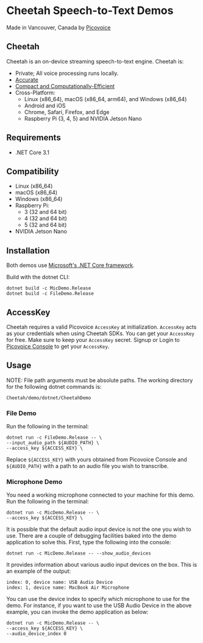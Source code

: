# Cheetah Speech-to-Text Demos

Made in Vancouver, Canada by [Picovoice](https://picovoice.ai)

## Cheetah

Cheetah is an on-device streaming speech-to-text engine. Cheetah is:

- Private; All voice processing runs locally.
- [Accurate](https://picovoice.ai/docs/benchmark/stt/#results)
- [Compact and Computationally-Efficient](https://github.com/Picovoice/speech-to-text-benchmark#rtf)
- Cross-Platform:
  - Linux (x86_64), macOS (x86_64, arm64), and Windows (x86_64)
  - Android and iOS
  - Chrome, Safari, Firefox, and Edge
  - Raspberry Pi (3, 4, 5) and NVIDIA Jetson Nano

## Requirements

- .NET Core 3.1

## Compatibility

- Linux (x86_64)
- macOS (x86_64)
- Windows (x86_64)
- Raspberry Pi:
  - 3 (32 and 64 bit)
  - 4 (32 and 64 bit)
  - 5 (32 and 64 bit)
- NVIDIA Jetson Nano

## Installation

Both demos use [Microsoft's .NET Core framework](https://dotnet.microsoft.com/download).

Build with the dotnet CLI:

```console
dotnet build -c MicDemo.Release
dotnet build -c FileDemo.Release
```

## AccessKey

Cheetah requires a valid Picovoice `AccessKey` at initialization. `AccessKey` acts as your credentials when using Cheetah SDKs.
You can get your `AccessKey` for free. Make sure to keep your `AccessKey` secret.
Signup or Login to [Picovoice Console](https://console.picovoice.ai/) to get your `AccessKey`.

## Usage

NOTE: File path arguments must be absolute paths. The working directory for the following dotnet commands is:

```console
Cheetah/demo/dotnet/CheetahDemo
```

### File Demo

Run the following in the terminal:

```console
dotnet run -c FileDemo.Release -- \
--input_audio_path ${AUDIO_PATH} \
--access_key ${ACCESS_KEY} \
```

Replace `${ACCESS_KEY}` with yours obtained from Picovoice Console and `${AUDIO_PATH}` with a path to an audio file you wish to transcribe.

### Microphone Demo

You need a working microphone connected to your machine for this demo. Run the following in the terminal:

```console
dotnet run -c MicDemo.Release -- \
--access_key ${ACCESS_KEY} \
```

It is possible that the default audio input device is not the one you wish to use. There are a couple
of debugging facilities baked into the demo application to solve this. First, type the following into the console:

```console
dotnet run -c MicDemo.Release -- --show_audio_devices
```

It provides information about various audio input devices on the box. This is an example of the output:

```
index: 0, device name: USB Audio Device
index: 1, device name: MacBook Air Microphone
```

You can use the device index to specify which microphone to use for the demo. For instance, if you want to use the USB Audio Device
in the above example, you can invoke the demo application as below:

```console
dotnet run -c MicDemo.Release -- \
--access_key ${ACCESS_KEY} \
--audio_device_index 0
```
